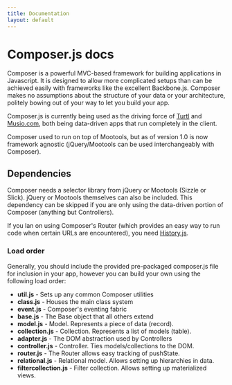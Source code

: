 ```yaml
---
title: Documentation
layout: default
---
```


# Composer.js docs

Composer is a powerful MVC-based framework for building applications in
Javascript. It is designed to allow more complicated setups than can be achieved
easily with frameworks like the excellent Backbone.js. Composer makes no
assumptions about the structure of your data or your architecture, politely
bowing out of your way to let you build your app.

Composer.js is currently being used as the driving force of
[Turtl](https://turtl.it) and [Musio.com](http://musio.com), both being
data-driven apps that run completely in the client.

Composer used to run on top of Mootools, but as of version 1.0 is now framework
agnostic (jQuery/Mootools can be used interchangeably with Composer).

## Dependencies

Composer needs a selector library from jQuery or Mootools (Sizzle or Slick).
jQuery or Mootools themselves can also be included. This dependency can be
skipped if you are only using the data-driven portion of Composer (anything but
Controllers).

If you lan on using Composer's Router (which provides an easy way to run code
when certain URLs are encountered), you need [History.js](https://github.com/browserstate/history.js/).

### Load order

Generally, you should include the provided pre-packaged composer.js file for
inclusion in your app, however you can build your own using the following load
order:

- __util.js__ - Sets up any common Composer utilities
- __class.js__ - Houses the main class system
- __event.js__ - Composer's eventing fabric
- __base.js__ - The Base object that all others extend
- __model.js__ - Model. Represents a piece of data (record).
- __collection.js__ - Collection. Represents a list of models (table).
- __adapter.js__ - The DOM abstraction used by Controllers
- __controller.js__ - Controller. Ties models/collections to the DOM.
- __router.js__ - The Router allows easy tracking of pushState.
- __relational.js__ - Relational model. Allows setting up hierarchies in data.
- __filtercollection.js__ - Filter collection. Allows setting up materialized views.

